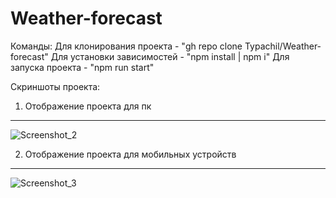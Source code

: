 # Weather-forecast
Команды:
Для клонирования проекта - "gh repo clone Typachil/Weather-forecast"
Для установки зависимостей - "npm install | npm i"
Для запуска проекта - "npm run start"

Скриншоты проекта:

1) Отображение проекта для пк
-----------------------------
![Screenshot_2](https://user-images.githubusercontent.com/50023740/181227470-4b8cca66-1373-497d-897a-6ced90b6b4dd.png)

2) Отображение проекта для мобильных устройств
-----------------------------
![Screenshot_3](https://user-images.githubusercontent.com/50023740/181227333-5e7a7785-0c16-4d0c-9299-8847071f7838.png)

